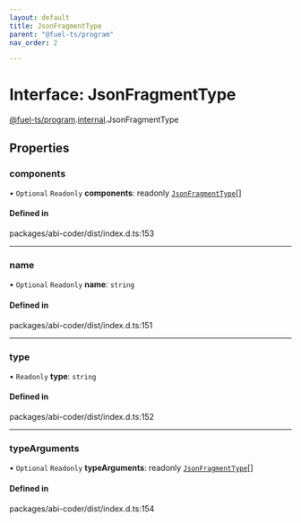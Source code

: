 ```yaml
---
layout: default
title: JsonFragmentType
parent: "@fuel-ts/program"
nav_order: 2

---
```


# Interface: JsonFragmentType

[@fuel-ts/program](../index.md).[internal](../namespaces/internal.md).JsonFragmentType

## Properties

### components

• `Optional` `Readonly` **components**: readonly [`JsonFragmentType`](internal-JsonFragmentType.md)[]

#### Defined in

packages/abi-coder/dist/index.d.ts:153

___

### name

• `Optional` `Readonly` **name**: `string`

#### Defined in

packages/abi-coder/dist/index.d.ts:151

___

### type

• `Readonly` **type**: `string`

#### Defined in

packages/abi-coder/dist/index.d.ts:152

___

### typeArguments

• `Optional` `Readonly` **typeArguments**: readonly [`JsonFragmentType`](internal-JsonFragmentType.md)[]

#### Defined in

packages/abi-coder/dist/index.d.ts:154
